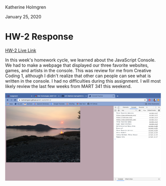 Katherine Holmgren

January 25, 2020

# HW-2 Response

[HW-2 Live Link](https://katholmgren.github.io/441-work/HW-2)

In this week's homework cycle, we learned about the JavaScript Console. We had to make a webpage that displayed our three favorite websites, games, and artists in the console. This was review for me from Creative Coding 1, although I didn't realize that other can people can see what is written in the console. I had no difficulties during this assignment. I will most likely review the last few weeks from MART 341 this weekend.

![Console HW-2 Img](./imgs/hw-2-beach-screenshot.png)
